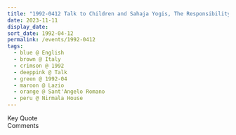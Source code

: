 ```yaml
---
title: "1992-0412 Talk to Children and Sahaja Yogis, The Responsibility Has to Be Taken with Wisdom and with your Powers and On Medical Matters, Nirmala House, Sant'Angelo Romano (7 kms N of Guidonia), Lazio, Italy"
date: 2023-11-11
display_date: 
sort_date: 1992-04-12
permalink: /events/1992-0412
tags:
  - blue @ English
  - brown @ Italy
  - crimson @ 1992
  - deeppink @ Talk
  - green @ 1992-04
  - maroon @ Lazio
  - orange @ Sant'Angelo Romano
  - peru @ Nirmala House
---
```


<wave-list>
  <list-title color="green" width="75">Key Quote</list-title>
  <list-item color="BlanchedAlmond"  width="200"></list-item>
  <list-item color="Lavender"></list-item>
  <list-item color="BlanchedAlmond"></list-item>
</wave-list>

<br>

<wave-list>
  <list-title color="green" width="75">Comments</list-title>
  <list-item color="BlanchedAlmond"  width="200"></list-item>
  <list-item color="Lavender"></list-item>
  <list-item color="BlanchedAlmond"></list-item>
</wave-list>